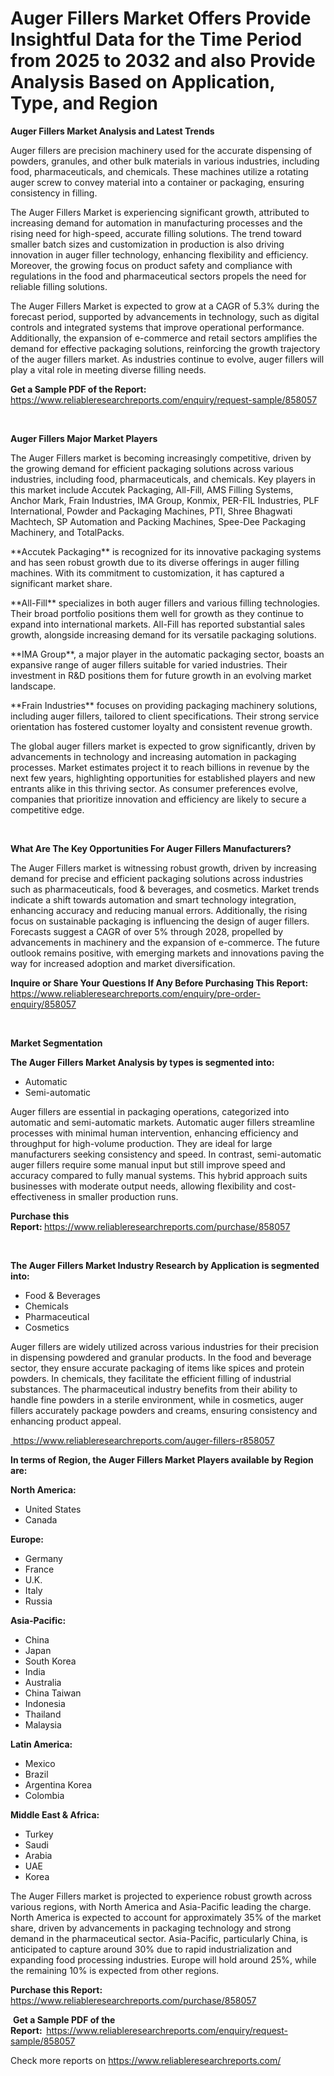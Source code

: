 <p><h1>Auger Fillers Market Offers Provide Insightful Data for the Time Period from 2025 to 2032 and also Provide Analysis Based on Application, Type, and Region</h1></p><p><strong>Auger Fillers Market Analysis and Latest Trends</strong></p>
<p><p>Auger fillers are precision machinery used for the accurate dispensing of powders, granules, and other bulk materials in various industries, including food, pharmaceuticals, and chemicals. These machines utilize a rotating auger screw to convey material into a container or packaging, ensuring consistency in filling.</p><p>The Auger Fillers Market is experiencing significant growth, attributed to increasing demand for automation in manufacturing processes and the rising need for high-speed, accurate filling solutions. The trend toward smaller batch sizes and customization in production is also driving innovation in auger filler technology, enhancing flexibility and efficiency. Moreover, the growing focus on product safety and compliance with regulations in the food and pharmaceutical sectors propels the need for reliable filling solutions.</p><p>The Auger Fillers Market is expected to grow at a CAGR of 5.3% during the forecast period, supported by advancements in technology, such as digital controls and integrated systems that improve operational performance. Additionally, the expansion of e-commerce and retail sectors amplifies the demand for effective packaging solutions, reinforcing the growth trajectory of the auger fillers market. As industries continue to evolve, auger fillers will play a vital role in meeting diverse filling needs.</p></p>
<p><strong>Get a Sample PDF of the Report:&nbsp;</strong> <a href="https://www.reliableresearchreports.com/enquiry/request-sample/858057?utm_campaign=3131&utm_medium=2&utm_source=Github&utm_content=ia&utm_term=09042025&utm_id=auger-fillers">https://www.reliableresearchreports.com/enquiry/request-sample/858057</a></p>
<p>&nbsp;</p>
<p><strong>Auger Fillers Major Market Players</strong></p>
<p><p>The Auger Fillers market is becoming increasingly competitive, driven by the growing demand for efficient packaging solutions across various industries, including food, pharmaceuticals, and chemicals. Key players in this market include Accutek Packaging, All-Fill, AMS Filling Systems, Anchor Mark, Frain Industries, IMA Group, Konmix, PER-FIL Industries, PLF International, Powder and Packaging Machines, PTI, Shree Bhagwati Machtech, SP Automation and Packing Machines, Spee-Dee Packaging Machinery, and TotalPacks.</p><p>**Accutek Packaging** is recognized for its innovative packaging systems and has seen robust growth due to its diverse offerings in auger filling machines. With its commitment to customization, it has captured a significant market share.</p><p>**All-Fill** specializes in both auger fillers and various filling technologies. Their broad portfolio positions them well for growth as they continue to expand into international markets. All-Fill has reported substantial sales growth, alongside increasing demand for its versatile packaging solutions.</p><p>**IMA Group**, a major player in the automatic packaging sector, boasts an expansive range of auger fillers suitable for varied industries. Their investment in R&D positions them for future growth in an evolving market landscape.</p><p>**Frain Industries** focuses on providing packaging machinery solutions, including auger fillers, tailored to client specifications. Their strong service orientation has fostered customer loyalty and consistent revenue growth.</p><p>The global auger fillers market is expected to grow significantly, driven by advancements in technology and increasing automation in packaging processes. Market estimates project it to reach billions in revenue by the next few years, highlighting opportunities for established players and new entrants alike in this thriving sector. As consumer preferences evolve, companies that prioritize innovation and efficiency are likely to secure a competitive edge.</p></p>
<p>&nbsp;</p>
<p><strong>What Are The Key Opportunities For Auger Fillers Manufacturers?</strong></p>
<p><p>The Auger Fillers market is witnessing robust growth, driven by increasing demand for precise and efficient packaging solutions across industries such as pharmaceuticals, food & beverages, and cosmetics. Market trends indicate a shift towards automation and smart technology integration, enhancing accuracy and reducing manual errors. Additionally, the rising focus on sustainable packaging is influencing the design of auger fillers. Forecasts suggest a CAGR of over 5% through 2028, propelled by advancements in machinery and the expansion of e-commerce. The future outlook remains positive, with emerging markets and innovations paving the way for increased adoption and market diversification.</p></p>
<p><strong>Inquire or Share Your Questions If Any Before Purchasing This Report:</strong> <a href="https://www.reliableresearchreports.com/enquiry/pre-order-enquiry/858057?utm_campaign=3131&utm_medium=2&utm_source=Github&utm_content=ia&utm_term=09042025&utm_id=auger-fillers">https://www.reliableresearchreports.com/enquiry/pre-order-enquiry/858057</a></p>
<p>&nbsp;</p>
<p><strong>Market Segmentation</strong></p>
<p><strong>The Auger Fillers Market Analysis by types is segmented into:</strong></p>
<p><ul><li>Automatic</li><li>Semi-automatic</li></ul></p>
<p><p>Auger fillers are essential in packaging operations, categorized into automatic and semi-automatic markets. Automatic auger fillers streamline processes with minimal human intervention, enhancing efficiency and throughput for high-volume production. They are ideal for large manufacturers seeking consistency and speed. In contrast, semi-automatic auger fillers require some manual input but still improve speed and accuracy compared to fully manual systems. This hybrid approach suits businesses with moderate output needs, allowing flexibility and cost-effectiveness in smaller production runs.</p></p>
<p><strong>Purchase this Report:&nbsp;</strong><a href="https://www.reliableresearchreports.com/purchase/858057?utm_campaign=3131&utm_medium=2&utm_source=Github&utm_content=ia&utm_term=09042025&utm_id=auger-fillers">https://www.reliableresearchreports.com/purchase/858057</a></p>
<p>&nbsp;</p>
<p><strong>The Auger Fillers Market Industry Research by Application is segmented into:</strong></p>
<p><ul><li>Food & Beverages</li><li>Chemicals</li><li>Pharmaceutical</li><li>Cosmetics</li></ul></p>
<p><p>Auger fillers are widely utilized across various industries for their precision in dispensing powdered and granular products. In the food and beverage sector, they ensure accurate packaging of items like spices and protein powders. In chemicals, they facilitate the efficient filling of industrial substances. The pharmaceutical industry benefits from their ability to handle fine powders in a sterile environment, while in cosmetics, auger fillers accurately package powders and creams, ensuring consistency and enhancing product appeal.</p></p>
<p><a href="https://www.reliableresearchreports.com/auger-fillers-r858057?utm_campaign=3131&utm_medium=2&utm_source=Github&utm_content=ia&utm_term=09042025&utm_id=auger-fillers">&nbsp;https://www.reliableresearchreports.com/auger-fillers-r858057</a></p>
<p><strong>In terms of Region, the Auger Fillers Market Players available by Region are:</strong></p>
<p>
    <p> <strong> North America: </strong>
        <ul>
            <li>United States</li>
            <li>Canada</li>
        </ul>
        </p> 
    <p> <strong> Europe: </strong>
        <ul>
            <li>Germany</li>
            <li>France</li>
            <li>U.K.</li>
            <li>Italy</li>
            <li>Russia</li>
        </ul>
        </p> 
    <p> <strong> Asia-Pacific: </strong>
        <ul>
            <li>China</li>
            <li>Japan</li>
            <li>South Korea</li>
            <li>India</li>
            <li>Australia</li>
            <li>China Taiwan</li>
            <li>Indonesia</li>
            <li>Thailand</li>
            <li>Malaysia</li>
        </ul>
        </p> 
    <p> <strong> Latin America: </strong>
        <ul>
            <li>Mexico</li>
            <li>Brazil</li>
            <li>Argentina Korea</li>
            <li>Colombia</li>
        </ul>
        </p> 
    <p> <strong> Middle East & Africa: </strong>
        <ul>
            <li>Turkey</li>
            <li>Saudi</li>
            <li>Arabia</li>
            <li>UAE</li>
            <li>Korea</li>
        </ul>
    </p>
    </p>
<p><p>The Auger Fillers market is projected to experience robust growth across various regions, with North America and Asia-Pacific leading the charge. North America is expected to account for approximately 35% of the market share, driven by advancements in packaging technology and strong demand in the pharmaceutical sector. Asia-Pacific, particularly China, is anticipated to capture around 30% due to rapid industrialization and expanding food processing industries. Europe will hold around 25%, while the remaining 10% is expected from other regions. </p></p>
<p><strong>Purchase this Report: </strong><a href="https://www.reliableresearchreports.com/purchase/858057?utm_campaign=3131&utm_medium=2&utm_source=Github&utm_content=ia&utm_term=09042025&utm_id=auger-fillers">https://www.reliableresearchreports.com/purchase/858057</a></p>
<p>&nbsp;<strong>Get a Sample PDF of the Report:&nbsp;&nbsp;</strong><a href="https://www.reliableresearchreports.com/enquiry/request-sample/858057?utm_campaign=3131&utm_medium=2&utm_source=Github&utm_content=ia&utm_term=09042025&utm_id=auger-fillers">https://www.reliableresearchreports.com/enquiry/request-sample/858057</a></p>
<p><strong></strong></p>
<p>Check more reports on <a href="https://www.reliableresearchreports.com/?utm_campaign=3131&utm_medium=2&utm_source=Github&utm_content=ia&utm_term=09042025&utm_id=auger-fillers">https://www.reliableresearchreports.com/</a></p>